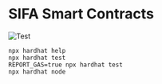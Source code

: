 # SIFA Smart Contracts

![Test](https://github.com/sifagame/smart-contracts/actions/workflows/test.yml/badge.svg)

```shell
npx hardhat help
npx hardhat test
REPORT_GAS=true npx hardhat test
npx hardhat node
```

